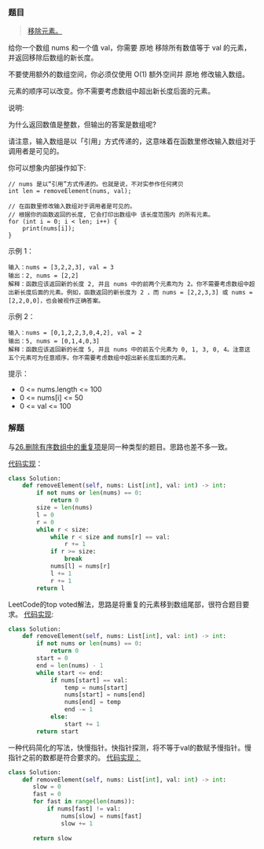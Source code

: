 ### 题目
> [移除元素。](https://leetcode-cn.com/problems/remove-element/description/)


给你一个数组 nums 和一个值 val，你需要 原地 移除所有数值等于 val 的元素，并返回移除后数组的新长度。

不要使用额外的数组空间，你必须仅使用 O(1) 额外空间并 原地 修改输入数组。

元素的顺序可以改变。你不需要考虑数组中超出新长度后面的元素。

说明:

为什么返回数值是整数，但输出的答案是数组呢?

请注意，输入数组是以「引用」方式传递的，这意味着在函数里修改输入数组对于调用者是可见的。

你可以想象内部操作如下:
```
// nums 是以“引用”方式传递的。也就是说，不对实参作任何拷贝
int len = removeElement(nums, val);

// 在函数里修改输入数组对于调用者是可见的。
// 根据你的函数返回的长度, 它会打印出数组中 该长度范围内 的所有元素。
for (int i = 0; i < len; i++) {
    print(nums[i]);
}
``` 

示例 1：
```
输入：nums = [3,2,2,3], val = 3
输出：2, nums = [2,2]
解释：函数应该返回新的长度 2, 并且 nums 中的前两个元素均为 2。你不需要考虑数组中超出新长度后面的元素。例如，函数返回的新长度为 2 ，而 nums = [2,2,3,3] 或 nums = [2,2,0,0]，也会被视作正确答案。
```
示例 2：
```
输入：nums = [0,1,2,2,3,0,4,2], val = 2
输出：5, nums = [0,1,4,0,3]
解释：函数应该返回新的长度 5, 并且 nums 中的前五个元素为 0, 1, 3, 0, 4。注意这五个元素可为任意顺序。你不需要考虑数组中超出新长度后面的元素。
```

提示：
- 0 <= nums.length <= 100
- 0 <= nums[i] <= 50
- 0 <= val <= 100

### 解题

与[26.删除有序数组中的重复项](../26.删除有序数组中的重复项/readme.md)是同一种类型的题目。思路也差不多一致。

[代码实现](solution.py)：
```python
class Solution:
    def removeElement(self, nums: List[int], val: int) -> int:
        if not nums or len(nums) == 0:
            return 0
        size = len(nums)
        l = 0
        r = 0
        while r < size:
            while r < size and nums[r] == val:
                r += 1
            if r >= size:
                break
            nums[l] = nums[r]
            l += 1
            r += 1
        return l
```

LeetCode的top voted解法，思路是将重复的元素移到数组尾部，很符合题目要求。
[代码实现](solution1.py):
```python
class Solution:
    def removeElement(self, nums: List[int], val: int) -> int:
        if not nums or len(nums) == 0:
            return 0
        start = 0
        end = len(nums) - 1
        while start <= end:
            if nums[start] == val:
                temp = nums[start]
                nums[start] = nums[end]
                nums[end] = temp
                end -= 1
            else:
                start += 1
        return start
```

一种代码简化的写法，快慢指针。快指针探测，将不等于val的数赋予慢指针。慢指针之前的数都是符合要求的。
[代码实现：](solution2.py)
```python
class Solution:
    def removeElement(self, nums: List[int], val: int) -> int:
       slow = 0
       fast = 0
       for fast in range(len(nums)):
           if nums[fast] != val:
               nums[slow] = nums[fast]
               slow += 1
        
       return slow
```
